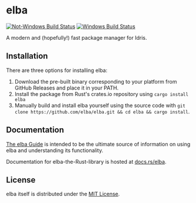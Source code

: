 # elba

[![Not-Windows Build Status](https://travis-ci.com/elba/elba.svg?branch=master)](https://travis-ci.com/elba/elba) [![Windows Build Status](https://ci.appveyor.com/api/projects/status/j2pk9krx63o1dpdv?svg=true)](https://ci.appveyor.com/project/cmdd/elba)

A modern and (hopefully!) fast package manager for Idris.

## Installation

There are three options for installing elba:

1. Download the pre-built binary corresponding to your platform from GitHub Releases and place it in your PATH.
2. Install the package from Rust's crates.io repository using `cargo install elba`
3. Manually build and install elba yourself using the source code with `git clone https://github.com/elba/elba.git && cd elba && cargo install`.

## Documentation

[The elba Guide](https://elba.github.io/elba) is intended to be the ultimate source of information on using elba and understanding its functionality.

Documentation for elba-the-Rust-library is hosted at [docs.rs/elba](https://docs.rs/elba).

## License

elba itself is distributed under the [MIT License](./LICENSE).